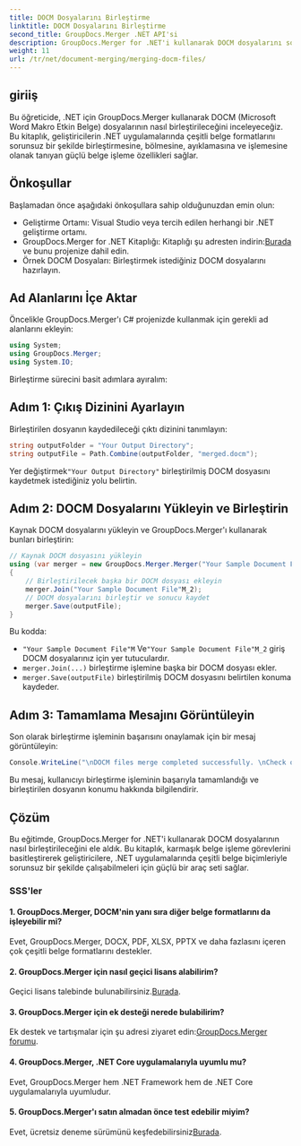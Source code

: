 ```yaml
---
title: DOCM Dosyalarını Birleştirme
linktitle: DOCM Dosyalarını Birleştirme
second_title: GroupDocs.Merger .NET API'si
description: GroupDocs.Merger for .NET'i kullanarak DOCM dosyalarını sorunsuz bir şekilde nasıl birleştireceğinizi öğrenin. .NET uygulamaları için basit ve etkili belge işleme.
weight: 11
url: /tr/net/document-merging/merging-docm-files/
---
```

## giriiş
Bu öğreticide, .NET için GroupDocs.Merger kullanarak DOCM (Microsoft Word Makro Etkin Belge) dosyalarının nasıl birleştirileceğini inceleyeceğiz. Bu kitaplık, geliştiricilerin .NET uygulamalarında çeşitli belge formatlarını sorunsuz bir şekilde birleştirmesine, bölmesine, ayıklamasına ve işlemesine olanak tanıyan güçlü belge işleme özellikleri sağlar.
## Önkoşullar
Başlamadan önce aşağıdaki önkoşullara sahip olduğunuzdan emin olun:
- Geliştirme Ortamı: Visual Studio veya tercih edilen herhangi bir .NET geliştirme ortamı.
-  GroupDocs.Merger for .NET Kitaplığı: Kitaplığı şu adresten indirin:[Burada](https://releases.groupdocs.com/merger/net/) ve bunu projenize dahil edin.
- Örnek DOCM Dosyaları: Birleştirmek istediğiniz DOCM dosyalarını hazırlayın.
  

## Ad Alanlarını İçe Aktar
Öncelikle GroupDocs.Merger'ı C# projenizde kullanmak için gerekli ad alanlarını ekleyin:
```csharp
using System; 
using GroupDocs.Merger;
using System.IO;
```

Birleştirme sürecini basit adımlara ayıralım:
## Adım 1: Çıkış Dizinini Ayarlayın
Birleştirilen dosyanın kaydedileceği çıktı dizinini tanımlayın:
```csharp
string outputFolder = "Your Output Directory";
string outputFile = Path.Combine(outputFolder, "merged.docm");
```
 Yer değiştirmek`"Your Output Directory"` birleştirilmiş DOCM dosyasını kaydetmek istediğiniz yolu belirtin.
## Adım 2: DOCM Dosyalarını Yükleyin ve Birleştirin
Kaynak DOCM dosyalarını yükleyin ve GroupDocs.Merger'ı kullanarak bunları birleştirin:
```csharp
// Kaynak DOCM dosyasını yükleyin
using (var merger = new GroupDocs.Merger.Merger("Your Sample Document File"M))
{
    // Birleştirilecek başka bir DOCM dosyası ekleyin
    merger.Join("Your Sample Document File"M_2);
    // DOCM dosyalarını birleştir ve sonucu kaydet
    merger.Save(outputFile);
}
```
Bu kodda:
- `"Your Sample Document File"M` Ve`"Your Sample Document File"M_2` giriş DOCM dosyalarınız için yer tutuculardır.
- `merger.Join(...)` birleştirme işlemine başka bir DOCM dosyası ekler.
- `merger.Save(outputFile)` birleştirilmiş DOCM dosyasını belirtilen konuma kaydeder.
## Adım 3: Tamamlama Mesajını Görüntüleyin
Son olarak birleştirme işleminin başarısını onaylamak için bir mesaj görüntüleyin:
```csharp
Console.WriteLine("\nDOCM files merge completed successfully. \nCheck output in {0}", outputFolder);
```
Bu mesaj, kullanıcıyı birleştirme işleminin başarıyla tamamlandığı ve birleştirilen dosyanın konumu hakkında bilgilendirir.

## Çözüm
Bu eğitimde, GroupDocs.Merger for .NET'i kullanarak DOCM dosyalarının nasıl birleştirileceğini ele aldık. Bu kitaplık, karmaşık belge işleme görevlerini basitleştirerek geliştiricilere, .NET uygulamalarında çeşitli belge biçimleriyle sorunsuz bir şekilde çalışabilmeleri için güçlü bir araç seti sağlar.

### SSS'ler
#### 1. GroupDocs.Merger, DOCM'nin yanı sıra diğer belge formatlarını da işleyebilir mi?
Evet, GroupDocs.Merger, DOCX, PDF, XLSX, PPTX ve daha fazlasını içeren çok çeşitli belge formatlarını destekler.
#### 2. GroupDocs.Merger için nasıl geçici lisans alabilirim?
 Geçici lisans talebinde bulunabilirsiniz.[Burada](https://purchase.groupdocs.com/temporary-license/).
#### 3. GroupDocs.Merger için ek desteği nerede bulabilirim?
 Ek destek ve tartışmalar için şu adresi ziyaret edin:[GroupDocs.Merger forumu](https://forum.groupdocs.com/c/merger/32).
#### 4. GroupDocs.Merger, .NET Core uygulamalarıyla uyumlu mu?
Evet, GroupDocs.Merger hem .NET Framework hem de .NET Core uygulamalarıyla uyumludur.
#### 5. GroupDocs.Merger'ı satın almadan önce test edebilir miyim?
 Evet, ücretsiz deneme sürümünü keşfedebilirsiniz[Burada](https://releases.groupdocs.com/).